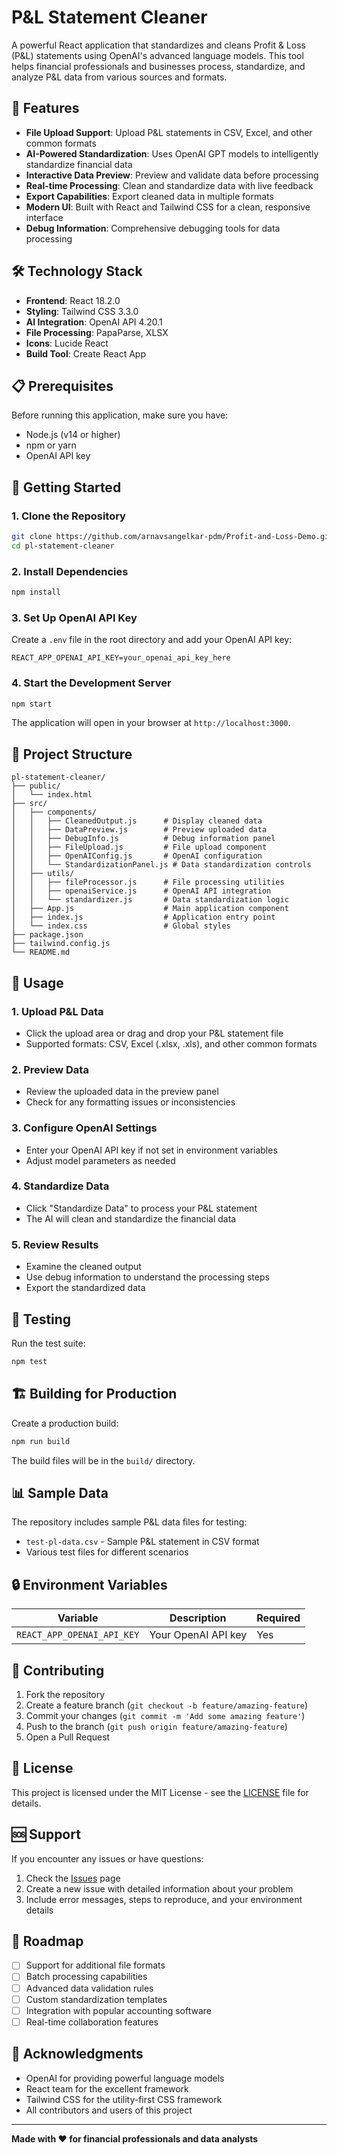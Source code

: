 # P&L Statement Cleaner

A powerful React application that standardizes and cleans Profit & Loss (P&L) statements using OpenAI's advanced language models. This tool helps financial professionals and businesses process, standardize, and analyze P&L data from various sources and formats.

## 🚀 Features

- **File Upload Support**: Upload P&L statements in CSV, Excel, and other common formats
- **AI-Powered Standardization**: Uses OpenAI GPT models to intelligently standardize financial data
- **Interactive Data Preview**: Preview and validate data before processing
- **Real-time Processing**: Clean and standardize data with live feedback
- **Export Capabilities**: Export cleaned data in multiple formats
- **Modern UI**: Built with React and Tailwind CSS for a clean, responsive interface
- **Debug Information**: Comprehensive debugging tools for data processing

## 🛠️ Technology Stack

- **Frontend**: React 18.2.0
- **Styling**: Tailwind CSS 3.3.0
- **AI Integration**: OpenAI API 4.20.1
- **File Processing**: PapaParse, XLSX
- **Icons**: Lucide React
- **Build Tool**: Create React App

## 📋 Prerequisites

Before running this application, make sure you have:

- Node.js (v14 or higher)
- npm or yarn
- OpenAI API key

## 🚀 Getting Started

### 1. Clone the Repository

```bash
git clone https://github.com/arnavsangelkar-pdm/Profit-and-Loss-Demo.git
cd pl-statement-cleaner
```

### 2. Install Dependencies

```bash
npm install
```

### 3. Set Up OpenAI API Key

Create a `.env` file in the root directory and add your OpenAI API key:

```env
REACT_APP_OPENAI_API_KEY=your_openai_api_key_here
```

### 4. Start the Development Server

```bash
npm start
```

The application will open in your browser at `http://localhost:3000`.

## 📁 Project Structure

```
pl-statement-cleaner/
├── public/
│   └── index.html
├── src/
│   ├── components/
│   │   ├── CleanedOutput.js      # Display cleaned data
│   │   ├── DataPreview.js        # Preview uploaded data
│   │   ├── DebugInfo.js          # Debug information panel
│   │   ├── FileUpload.js         # File upload component
│   │   ├── OpenAIConfig.js       # OpenAI configuration
│   │   └── StandardizationPanel.js # Data standardization controls
│   ├── utils/
│   │   ├── fileProcessor.js      # File processing utilities
│   │   ├── openaiService.js      # OpenAI API integration
│   │   └── standardizer.js       # Data standardization logic
│   ├── App.js                    # Main application component
│   ├── index.js                  # Application entry point
│   └── index.css                 # Global styles
├── package.json
├── tailwind.config.js
└── README.md
```

## 🔧 Usage

### 1. Upload P&L Data
- Click the upload area or drag and drop your P&L statement file
- Supported formats: CSV, Excel (.xlsx, .xls), and other common formats

### 2. Preview Data
- Review the uploaded data in the preview panel
- Check for any formatting issues or inconsistencies

### 3. Configure OpenAI Settings
- Enter your OpenAI API key if not set in environment variables
- Adjust model parameters as needed

### 4. Standardize Data
- Click "Standardize Data" to process your P&L statement
- The AI will clean and standardize the financial data

### 5. Review Results
- Examine the cleaned output
- Use debug information to understand the processing steps
- Export the standardized data

## 🧪 Testing

Run the test suite:

```bash
npm test
```

## 🏗️ Building for Production

Create a production build:

```bash
npm run build
```

The build files will be in the `build/` directory.

## 📊 Sample Data

The repository includes sample P&L data files for testing:
- `test-pl-data.csv` - Sample P&L statement in CSV format
- Various test files for different scenarios

## 🔒 Environment Variables

| Variable | Description | Required |
|----------|-------------|----------|
| `REACT_APP_OPENAI_API_KEY` | Your OpenAI API key | Yes |

## 🤝 Contributing

1. Fork the repository
2. Create a feature branch (`git checkout -b feature/amazing-feature`)
3. Commit your changes (`git commit -m 'Add some amazing feature'`)
4. Push to the branch (`git push origin feature/amazing-feature`)
5. Open a Pull Request

## 📝 License

This project is licensed under the MIT License - see the [LICENSE](LICENSE) file for details.

## 🆘 Support

If you encounter any issues or have questions:

1. Check the [Issues](https://github.com/arnavsangelkar-pdm/Profit-and-Loss-Demo/issues) page
2. Create a new issue with detailed information about your problem
3. Include error messages, steps to reproduce, and your environment details

## 🚀 Roadmap

- [ ] Support for additional file formats
- [ ] Batch processing capabilities
- [ ] Advanced data validation rules
- [ ] Custom standardization templates
- [ ] Integration with popular accounting software
- [ ] Real-time collaboration features

## 🙏 Acknowledgments

- OpenAI for providing powerful language models
- React team for the excellent framework
- Tailwind CSS for the utility-first CSS framework
- All contributors and users of this project

---

**Made with ❤️ for financial professionals and data analysts**
